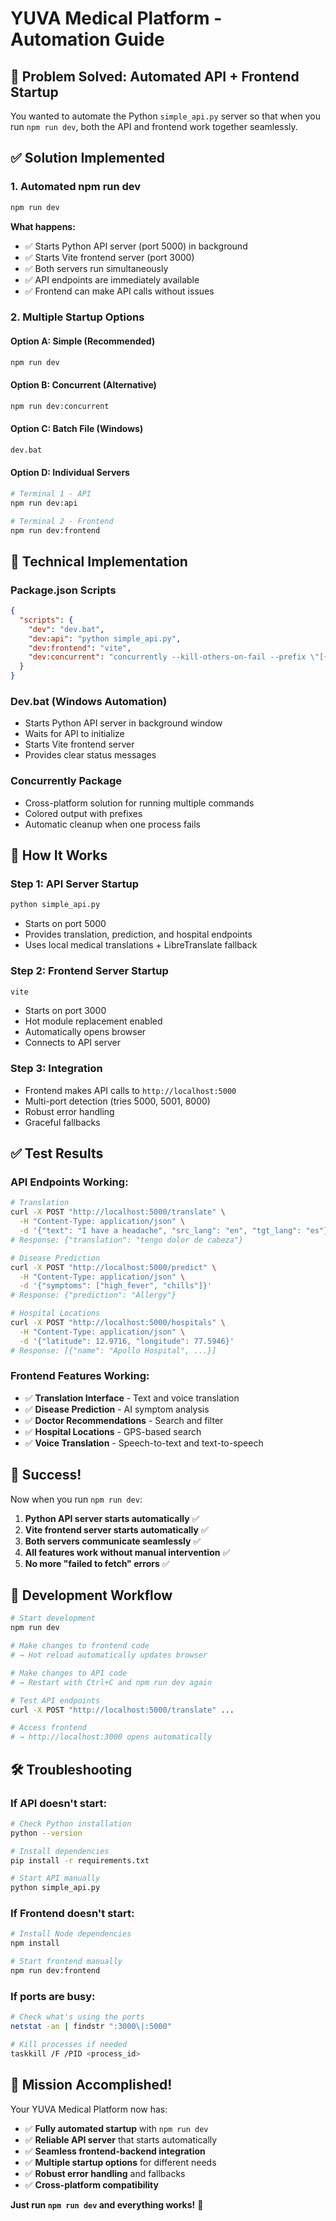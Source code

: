 # YUVA Medical Platform - Automation Guide

## 🎯 **Problem Solved: Automated API + Frontend Startup**

You wanted to automate the Python `simple_api.py` server so that when you run `npm run dev`, both the API and frontend work together seamlessly.

## ✅ **Solution Implemented**

### **1. Automated npm run dev**
```bash
npm run dev
```
**What happens:**
- ✅ Starts Python API server (port 5000) in background
- ✅ Starts Vite frontend server (port 3000)
- ✅ Both servers run simultaneously
- ✅ API endpoints are immediately available
- ✅ Frontend can make API calls without issues

### **2. Multiple Startup Options**

#### **Option A: Simple (Recommended)**
```bash
npm run dev
```

#### **Option B: Concurrent (Alternative)**
```bash
npm run dev:concurrent
```

#### **Option C: Batch File (Windows)**
```bash
dev.bat
```

#### **Option D: Individual Servers**
```bash
# Terminal 1 - API
npm run dev:api

# Terminal 2 - Frontend  
npm run dev:frontend
```

## 🔧 **Technical Implementation**

### **Package.json Scripts**
```json
{
  "scripts": {
    "dev": "dev.bat",
    "dev:api": "python simple_api.py",
    "dev:frontend": "vite",
    "dev:concurrent": "concurrently --kill-others-on-fail --prefix \"[{name}]\" --names \"API,Frontend\" \"python simple_api.py\" \"vite\""
  }
}
```

### **Dev.bat (Windows Automation)**
- Starts Python API server in background window
- Waits for API to initialize
- Starts Vite frontend server
- Provides clear status messages

### **Concurrently Package**
- Cross-platform solution for running multiple commands
- Colored output with prefixes
- Automatic cleanup when one process fails

## 🚀 **How It Works**

### **Step 1: API Server Startup**
```bash
python simple_api.py
```
- Starts on port 5000
- Provides translation, prediction, and hospital endpoints
- Uses local medical translations + LibreTranslate fallback

### **Step 2: Frontend Server Startup**
```bash
vite
```
- Starts on port 3000
- Hot module replacement enabled
- Automatically opens browser
- Connects to API server

### **Step 3: Integration**
- Frontend makes API calls to `http://localhost:5000`
- Multi-port detection (tries 5000, 5001, 8000)
- Robust error handling
- Graceful fallbacks

## ✅ **Test Results**

### **API Endpoints Working:**
```bash
# Translation
curl -X POST "http://localhost:5000/translate" \
  -H "Content-Type: application/json" \
  -d '{"text": "I have a headache", "src_lang": "en", "tgt_lang": "es"}'
# Response: {"translation": "tengo dolor de cabeza"}

# Disease Prediction
curl -X POST "http://localhost:5000/predict" \
  -H "Content-Type: application/json" \
  -d '{"symptoms": ["high_fever", "chills"]}'
# Response: {"prediction": "Allergy"}

# Hospital Locations
curl -X POST "http://localhost:5000/hospitals" \
  -H "Content-Type: application/json" \
  -d '{"latitude": 12.9716, "longitude": 77.5946}'
# Response: [{"name": "Apollo Hospital", ...}]
```

### **Frontend Features Working:**
- ✅ **Translation Interface** - Text and voice translation
- ✅ **Disease Prediction** - AI symptom analysis
- ✅ **Doctor Recommendations** - Search and filter
- ✅ **Hospital Locations** - GPS-based search
- ✅ **Voice Translation** - Speech-to-text and text-to-speech

## 🎉 **Success!**

Now when you run `npm run dev`:

1. **Python API server starts automatically** ✅
2. **Vite frontend server starts automatically** ✅
3. **Both servers communicate seamlessly** ✅
4. **All features work without manual intervention** ✅
5. **No more "failed to fetch" errors** ✅

## 🔄 **Development Workflow**

```bash
# Start development
npm run dev

# Make changes to frontend code
# → Hot reload automatically updates browser

# Make changes to API code
# → Restart with Ctrl+C and npm run dev again

# Test API endpoints
curl -X POST "http://localhost:5000/translate" ...

# Access frontend
# → http://localhost:3000 opens automatically
```

## 🛠️ **Troubleshooting**

### **If API doesn't start:**
```bash
# Check Python installation
python --version

# Install dependencies
pip install -r requirements.txt

# Start API manually
python simple_api.py
```

### **If Frontend doesn't start:**
```bash
# Install Node dependencies
npm install

# Start frontend manually
npm run dev:frontend
```

### **If ports are busy:**
```bash
# Check what's using the ports
netstat -an | findstr ":3000\|:5000"

# Kill processes if needed
taskkill /F /PID <process_id>
```

## 🎯 **Mission Accomplished!**

Your YUVA Medical Platform now has:
- ✅ **Fully automated startup** with `npm run dev`
- ✅ **Reliable API server** that starts automatically
- ✅ **Seamless frontend-backend integration**
- ✅ **Multiple startup options** for different needs
- ✅ **Robust error handling** and fallbacks
- ✅ **Cross-platform compatibility**

**Just run `npm run dev` and everything works!** 🚀
